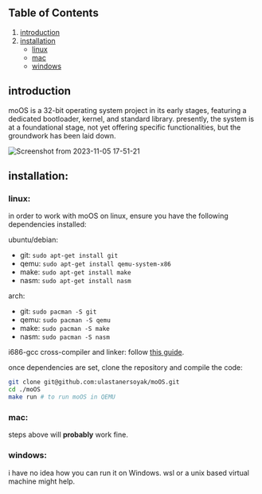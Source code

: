 ## Table of Contents
1. [introduction](#introduction)
2. [installation](#installation)
    - [linux](#linux)
    - [mac](#mac)
    - [windows](#windows)

<a name="introduction"></a>
## introduction
moOS is a 32-bit operating system project in its early stages, featuring a dedicated bootloader, kernel, and standard library. presently, the system is at a foundational stage, not yet offering specific functionalities, but the groundwork has been laid down.

![Screenshot from 2023-11-05 17-51-21](https://github.com/ulastanersoyak/moOS/assets/92662728/c7377806-eaa6-427b-b570-86b314c03937)

## installation:

### linux:
in order to work with moOS on linux, ensure you have the following dependencies installed:

ubuntu/debian:
- git: `sudo apt-get install git` 
- qemu: `sudo apt-get install qemu-system-x86`
- make: `sudo apt-get install make`
- nasm: `sudo apt-get install nasm`

  
arch:
- git: `sudo pacman -S git` 
- qemu: `sudo pacman -S qemu`
- make: `sudo pacman -S make`
- nasm: `sudo pacman -S nasm`

i686-gcc cross-compiler and linker: follow [this guide](https://wiki.osdev.org/GCC_Cross-Compiler).

once dependencies are set, clone the repository and compile the code:
```bash
git clone git@github.com:ulastanersoyak/moOS.git
cd ./moOS
make run # to run moOS in QEMU
```

### mac:

steps above will **probably** work fine.

### windows:

i have no idea how you can run it on Windows. wsl or a unix based virtual machine might help.
